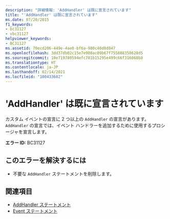 ```yaml
---
description: "詳細情報: 'AddHandler' は既に宣言されています"
title: "'AddHandler' は既に宣言されています"
ms.date: 07/20/2015
f1_keywords:
- bc31127
- vbc31127
helpviewer_keywords:
- BC31127
ms.assetid: 70ecd206-449e-4ae0-bf6a-980c40d8d847
ms.openlocfilehash: 3dd37db02c15e7e900ac09b67f755888350628d5
ms.sourcegitcommit: 10e719780594efc781b15295e499c66f316068b8
ms.translationtype: HT
ms.contentlocale: ja-JP
ms.lasthandoff: 02/14/2021
ms.locfileid: "100433602"
---
```

# <a name="addhandler-is-already-declared"></a>'AddHandler' は既に宣言されています

カスタム イベントの宣言に 2 つ以上の `AddHandler` の宣言があります。 `AddHandler` の宣言では、イベント ハンドラーを追加するために使用するプロシージャを宣言します。  
  
 **エラー ID:** BC31127  
  
## <a name="to-correct-this-error"></a>このエラーを解決するには  
  
- 不要な `AddHandler` ステートメントを削除します。  
  
## <a name="see-also"></a>関連項目

- [AddHandler ステートメント](../language-reference/statements/addhandler-statement.md)
- [Event ステートメント](../language-reference/statements/event-statement.md)

